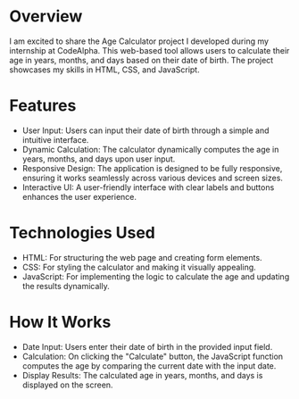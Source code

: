 # Overview
I am excited to share the Age Calculator project I developed during my internship at CodeAlpha. This web-based tool allows users to calculate their age in years, months, and days based on their date of birth. The project showcases my skills in HTML, CSS, and JavaScript.

# Features
- User Input: Users can input their date of birth through a simple and intuitive interface.
- Dynamic Calculation: The calculator dynamically computes the age in years, months, and days upon user input.
- Responsive Design: The application is designed to be fully responsive, ensuring it works seamlessly across various devices and screen sizes.
- Interactive UI: A user-friendly interface with clear labels and buttons enhances the user experience.

# Technologies Used
- HTML: For structuring the web page and creating form elements.
- CSS: For styling the calculator and making it visually appealing.
- JavaScript: For implementing the logic to calculate the age and updating the results dynamically.

# How It Works
- Date Input: Users enter their date of birth in the provided input field.
- Calculation: On clicking the "Calculate" button, the JavaScript function computes the age by comparing the current date with the input date.
- Display Results: The calculated age in years, months, and days is displayed on the screen.
  
